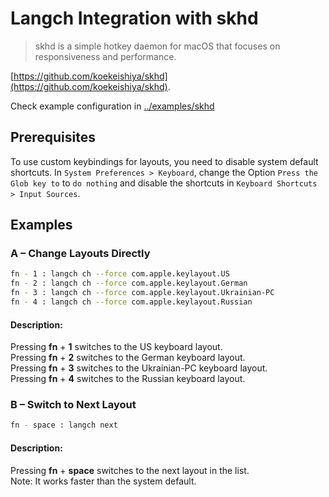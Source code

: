 # Langch Integration with skhd

> skhd is a simple hotkey daemon for macOS that focuses on responsiveness and performance.  

[https://github.com/koekeishiya/skhd](https://github.com/koekeishiya/skhd). 

Check example configuration in [../examples/skhd](../examples/skhd)

## Prerequisites

To use custom keybindings for layouts, you need to disable system default shortcuts. In `System Preferences > Keyboard`, change the Option `Press the Glob key to` to `do nothing` and disable the shortcuts in `Keyboard Shortcuts > Input Sources`.

## Examples

### A – Change Layouts Directly

```sh
fn - 1 : langch ch --force com.apple.keylayout.US
fn - 2 : langch ch --force com.apple.keylayout.German
fn - 3 : langch ch --force com.apple.keylayout.Ukrainian-PC
fn - 4 : langch ch --force com.apple.keylayout.Russian
```

#### Description:
Pressing **fn** + **1** switches to the US keyboard layout.  
Pressing **fn** + **2** switches to the German keyboard layout.  
Pressing **fn** + **3** switches to the Ukrainian-PC keyboard layout.  
Pressing **fn** + **4** switches to the Russian keyboard layout.  

### B – Switch to Next Layout
```sh
fn - space : langch next
```

#### Description:
Pressing **fn** + **space** switches to the next layout in the list.  
Note: It works faster than the system default.
